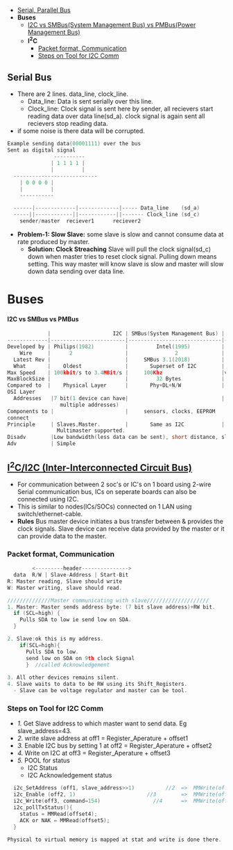 - [Serial, Parallel Bus](#sp)
- **Buses**
  - [I2C vs SMBus(System Management Bus) vs PMBus(Power Management Bus)](#vs)
  - **I<sup>2</sup>C**
    - [Packet format, Communication](#pf)
    - [Steps on Tool for I2C Comm](#st)


<a name=sp></a>
## Serial Bus
- There are 2 lines. data_line, clock_line.
  - Data_line: Data is sent serially over this line.
  - Clock_line: Clock signal is sent here by sender, all recievers start reading data over data line(sd_a). clock signal is again sent all recievers stop reading data.
- if some noise is there data will be corrupted.
```c
Example sending data(00001111) over the bus
Sent as digital signal
               ----------
              | 1 1 1 1 |
              |         |
  ---------------------------
    | 0 0 0 0 |
    |         |
    -----------

  ------|-------------|-------------|----- Data_line    (sd_a)
  -----||------------||------------||------- Clock_line (sd_c)
    sender/master  reciever1      reciever2
```
- **Problem-1: Slow Slave:** some slave is slow and cannot consume data at rate produced by master.
  - **Solution: Clock Streaching** Slave will pull the clock signal(sd_c) down when master tries to reset clock signal. Pulling down means setting. This way master will know slave is slow and master will slow down data sending over data line.

# Buses
<a name=vs></a>
#### I2C vs SMBus vs PMBus
```c
             |                    I2C | SMBus(System Management Bus) | PMBus(Power Management Bus)
-------------|------------------------|------------------------------|----------------------------------
Developed by | Philips(1982)          |         Intel(1995)          |      Intel
    Wire     |      2                 |               2              |        2
  Latest Rev |                        |     SMBus 3.1(2018)          |      PMBus 1.3
  What       |    Oldest              |       Superset of I2C        |  Superset of SMBus. Defines domain specific commands
Max Speed    | 100kbit/s to 3.4MBit/s |     100Khz                   |version1.2(400KHz), version1.3(1MHz)
MaxBlockSize |                        |         32 Bytes             | 255 Bytes
Compared to  |    Physical Layer      |       Phy+DL+N/W             |  Phy+DL+N/W+Transport Layer
OSI Layer
  Addresses   |7 bit(1 device can have|                              |     same as I2C
                 multiple addresses)
Components to |                       |     sensors, clocks, EEPROM   |
connect
Principle     | Slaves,Master.        |       Same as I2C            |
                Multimaster supported.
Disadv        |Low bandwidth(less data can be sent), short distance, slow, Max speed:400kbps(around)|||
Adv           | Simple
```

<a name=i2c></a>
## [I<sup>2</sup>C/I2C (Inter-Interconnected Circuit Bus)](https://www.i2c-bus.org/specification/)
- For communication between 2 soc's or IC's on 1 board using  2-wire Serial communication bus, ICs on seperate boards can also be connected using I2C.
- This is similar to nodes(ICs/SOCs) connected on 1 LAN using switch/ethernet-cable.
- **Rules** Bus master device initiates a bus transfer between & provides the clock signals. Slave device can receive data provided by the master or it can provide data to the master.
 
<a name=pf></a>
### Packet format, Communication
```c  
        <---------header--------------->
  data  R/W | Slave-Address | Start-Bit
R: Master reading, Slave should write
W: Master writing, slave should read.  

//////////////Master communicating with slave////////////////////
1. Master: Master sends address byte: (7 bit slave address)+RW bit.
  if (SCL=high) {
    Pulls SDA to low ie send low on SDA. 
  }

2. Slave:ok this is my address. 
    if(SCL=high){ 
      Pulls SDA to low. 
      send low on SDA on 9th clock Signal
      }  //called Acknowledgement
      
3. All other devices remains silent.
4. Slave waits to data to be RW using its Shift_Registers.
  - Slave can be voltage regulator and master can be tool.
```

<a name=st></a>
### Steps on Tool for I2C Comm
- *1.* Get Slave address to which master want to send data. Eg slave_address=43.
- *2.* write slave address at off1 = Register_Aperature + offset1
- *3.* Enable I2C bus by setting 1 at off2 = Register_Aperature + offset2
- *4.* Write on I2C at off3 = Register_Aperature + offset3
- *5.* POOL for status
  - I2C Status
  - I2C Acknowledgement status
```c
  i2c_SetAddress (off1, slave_address>>1)          //2  =>  MMWrite(off1, 21)
  i2c_Enable (off2, 1)                       //3        =>  MMWrite(off2, 1)
  i2c_Write(off3, command=154)                 //4      =>  MMWrite(off3, 154)  
  i2c_pollTxStatus(){
    status = MMRead(offset4);
    ACK or NAK = MMRead(offset5);
  }
  
Physical to virtual memory is mapped at stat and write is done there.
```
